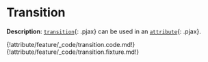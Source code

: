 # Transition

__Description__: [`transition`](./../transition/general.md){: .pjax} can be used in an [`attribute`](./../attribute/general.md){: .pjax}.

{!attribute/feature/_code/transition.code.md!}
{!attribute/feature/_code/transition.fixture.md!}

<div class="end-last"></div>


